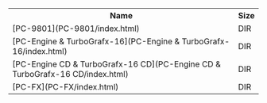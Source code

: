 <table>
<tr><th>Name</th><th>Size</th></tr>
<tr><td>
[PC-9801](PC-9801/index.html)
</td><td>DIR</td></tr>
<tr><td>
[PC-Engine & TurboGrafx-16](PC-Engine & TurboGrafx-16/index.html)
</td><td>DIR</td></tr>
<tr><td>
[PC-Engine CD & TurboGrafx-16 CD](PC-Engine CD & TurboGrafx-16 CD/index.html)
</td><td>DIR</td></tr>
<tr><td>
[PC-FX](PC-FX/index.html)
</td><td>DIR</td></tr>
</table>
